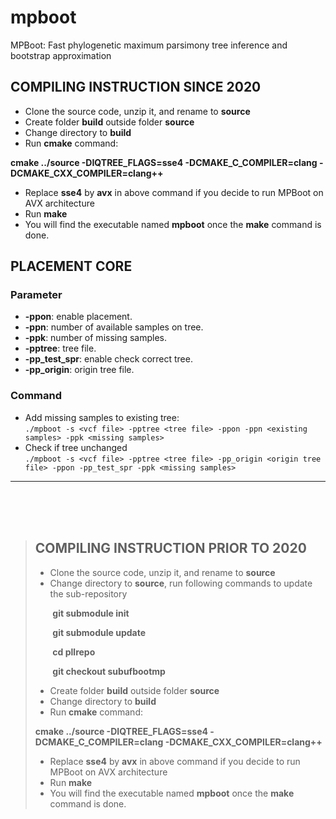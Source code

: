 # mpboot
MPBoot: Fast phylogenetic maximum parsimony tree inference and bootstrap approximation

## **COMPILING INSTRUCTION SINCE 2020**
* Clone the source code, unzip it, and rename to **source**
* Create folder **build** outside folder **source**
* Change directory to **build**
* Run **cmake** command:

**cmake ../source -DIQTREE_FLAGS=sse4 -DCMAKE_C_COMPILER=clang -DCMAKE_CXX_COMPILER=clang++**
* Replace **sse4** by **avx** in above command if you decide to run MPBoot on AVX architecture
* Run **make**
* You will find the executable named **mpboot** once the **make** command is done.

## **PLACEMENT CORE** 
### **Parameter**
* **-ppon**: enable placement.
* **-ppn**: number of available samples on tree.
* **-ppk**: number of missing samples.
* **-pptree**: tree file.
* **-pp_test_spr**: enable check correct tree.
* **-pp_origin**: origin tree file.

### **Command**
* Add missing samples to existing tree:
  <br>
  ``./mpboot -s <vcf file> -pptree <tree file> -ppon -ppn <existing samples> -ppk <missing samples>``
* Check if tree unchanged
  <br>
  ``./mpboot -s <vcf file> -pptree <tree file> -pp_origin <origin tree file> -ppon -pp_test_spr -ppk <missing samples>``

<hr>
<br><br><br>


> ## **COMPILING INSTRUCTION PRIOR TO 2020**
> * Clone the source code, unzip it, and rename to **source**
> * Change directory to **source**, run following commands to update the sub-repository
> 
> &nbsp;&nbsp;&nbsp;&nbsp;&nbsp;&nbsp;&nbsp;**git submodule init**
> 
> &nbsp;&nbsp;&nbsp;&nbsp;&nbsp;&nbsp;&nbsp;**git submodule update**
> 
> &nbsp;&nbsp;&nbsp;&nbsp;&nbsp;&nbsp;&nbsp;**cd pllrepo**
> 
> &nbsp;&nbsp;&nbsp;&nbsp;&nbsp;&nbsp;&nbsp;**git checkout subufbootmp**
> 
> * Create folder **build** outside folder **source**
> * Change directory to **build**
> * Run **cmake** command:
> 
> **cmake ../source -DIQTREE_FLAGS=sse4 -DCMAKE_C_COMPILER=clang -DCMAKE_CXX_COMPILER=clang++**
> * Replace **sse4** by **avx** in above command if you decide to run MPBoot on AVX architecture
> * Run **make**
> * You will find the executable named **mpboot** once the **make** command is done.
